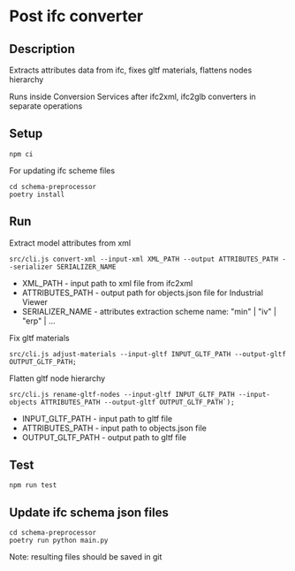 # Post ifc converter 

## Description

Extracts attributes data from ifc, fixes gltf materials, flattens nodes hierarchy

Runs inside Conversion Services after ifc2xml, ifc2glb converters in separate operations

## Setup

```
npm ci
```

For updating ifc scheme files 
```
cd schema-preprocessor
poetry install
```

## Run

Extract model attributes from xml
```
src/cli.js convert-xml --input-xml XML_PATH --output ATTRIBUTES_PATH --serializer SERIALIZER_NAME
```
- XML_PATH - input path to xml file from ifc2xml
- ATTRIBUTES_PATH - output path for objects.json file for Industrial Viewer
- SERIALIZER_NAME - attributes extraction scheme name: "min" | "iv" | "erp" | ...

Fix gltf materials
```
src/cli.js adjust-materials --input-gltf INPUT_GLTF_PATH --output-gltf OUTPUT_GLTF_PATH;
```

Flatten gltf node hierarchy
```
src/cli.js rename-gltf-nodes --input-gltf INPUT_GLTF_PATH --input-objects ATTRIBUTES_PATH --output-gltf OUTPUT_GLTF_PATH`);
```
- INPUT_GLTF_PATH - input path to gltf file
- ATTRIBUTES_PATH - input path to objects.json file 
- OUTPUT_GLTF_PATH - output path to gltf file

## Test

```
npm run test
```

## Update ifc schema json files
```
cd schema-preprocessor
poetry run python main.py
```
Note: resulting files should be saved in git
